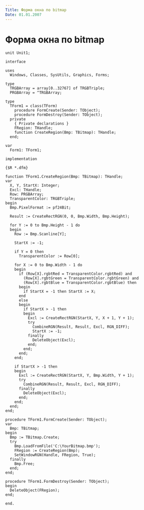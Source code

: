 ```yaml
---
Title: Форма окна по bitmap
Date: 01.01.2007
---
```



Форма окна по bitmap
====================

    unit Unit1;
     
    interface
    
    uses
      Windows, Classes, SysUtils, Graphics, Forms;
    
    type
      TRGBArray = array[0..32767] of TRGBTriple;
      PRGBArray = ^TRGBArray;
    
    type
      TForm1 = class(TForm)
        procedure FormCreate(Sender: TObject);
        procedure FormDestroy(Sender: TObject);
      private
        { Private declarations }
        FRegion: THandle;
        function CreateRegion(Bmp: TBitmap): THandle;
      end;
    
    var
      Form1: TForm1;
    
    implementation
    
    {$R *.dfm}
    
    function TForm1.CreateRegion(Bmp: TBitmap): THandle;
    var
      X, Y, StartX: Integer;
      Excl: THandle;
      Row: PRGBArray;
      TransparentColor: TRGBTriple;
    begin
      Bmp.PixelFormat := pf24Bit;
    
      Result := CreateRectRGN(0, 0, Bmp.Width, Bmp.Height);
    
      for Y := 0 to Bmp.Height - 1 do
      begin
        Row := Bmp.Scanline[Y];
    
        StartX := -1;
    
        if Y = 0 then
          TransparentColor := Row[0];
    
        for X := 0 to Bmp.Width - 1 do
        begin
          if (Row[X].rgbtRed = TransparentColor.rgbtRed) and
            (Row[X].rgbtGreen = TransparentColor.rgbtGreen) and
            (Row[X].rgbtBlue = TransparentColor.rgbtBlue) then
          begin
            if StartX = -1 then StartX := X;
          end
          else
          begin
            if StartX > -1 then
            begin
              Excl := CreateRectRGN(StartX, Y, X + 1, Y + 1);
              try
                CombineRGN(Result, Result, Excl, RGN_DIFF);
                StartX := -1;
              finally
                DeleteObject(Excl);
              end;
            end;
          end;
        end;
    
        if StartX > -1 then
        begin
          Excl := CreateRectRGN(StartX, Y, Bmp.Width, Y + 1);
          try
            CombineRGN(Result, Result, Excl, RGN_DIFF);
          finally
            DeleteObject(Excl);
          end;
        end;
      end;
    end;
    
    procedure TForm1.FormCreate(Sender: TObject);
    var
      Bmp: TBitmap;
    begin
      Bmp := TBitmap.Create;
      try
        Bmp.LoadFromFile('C:\YourBitmap.bmp');
        FRegion := CreateRegion(Bmp);
        SetWindowRGN(Handle, FRegion, True);
      finally
        Bmp.Free;
      end;
    end;
    
    procedure TForm1.FormDestroy(Sender: TObject);
    begin
      DeleteObject(FRegion);
    end;
    
    end.
